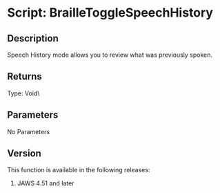 # Script: BrailleToggleSpeechHistory

## Description

Speech History mode allows you to review what was previously spoken.

## Returns

Type: Void\

## Parameters

No Parameters

## Version

This function is available in the following releases:

1.  JAWS 4.51 and later

